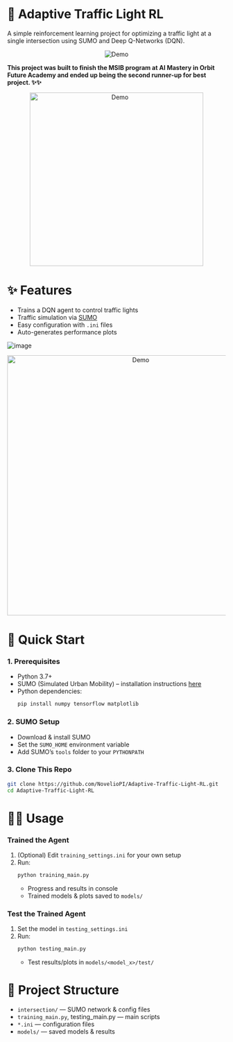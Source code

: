 

# 🚦 Adaptive Traffic Light RL
A simple reinforcement learning project for optimizing a traffic light at a single intersection using SUMO and Deep Q-Networks (DQN).

<div align="center">
  <img src="https://github.com/user-attachments/assets/d715ec92-4d2d-4d9d-b009-fcbbdf53f3c1" alt="Demo"/>
</div>

**This project was built to finish the MSIB program at AI Mastery in Orbit Future Academy and ended up being the second runner-up for best project. ✨✨**

<div align="center">
  <img src="https://github.com/user-attachments/assets/d05697e8-04cc-41c8-8c22-0a2dd6995681" alt="Demo" width="400"/>
</div>

# ✨ Features
- Trains a DQN agent to control traffic lights
- Traffic simulation via [SUMO](https://www.eclipse.org/sumo/)
- Easy configuration with `.ini` files
- Auto-generates performance plots

![image](https://github.com/user-attachments/assets/807ec4a9-f38f-4d26-813e-371aef496cb5)
<div align="center">
  <img src="https://github.com/user-attachments/assets/b0122982-7726-43b5-a156-6bfa3829e32f" alt="Demo" width="600"/>
</div>

# 🚀 Quick Start
### 1. Prerequisites
  - Python 3.7+
  - SUMO (Simulated Urban Mobility) – installation instructions [here](https://sumo.dlr.de/docs/Downloads.php)
  - Python dependencies:
    ```bash
    pip install numpy tensorflow matplotlib
    ```
### 2. SUMO Setup
  - Download & install SUMO
  - Set the `SUMO_HOME` environment variable
  - Add SUMO’s `tools` folder to your `PYTHONPATH`
### 3. Clone This Repo
  ```bash
  git clone https://github.com/NovelioPI/Adaptive-Traffic-Light-RL.git
  cd Adaptive-Traffic-Light-RL
  ```


# 🏃‍♂️ Usage
### Trained the Agent
  1. (Optional) Edit `training_settings.ini` for your own setup
  2. Run:
     ```bash
     python training_main.py
     ```
     - Progress and results in console
     - Trained models & plots saved to `models/`
### Test the Trained Agent
  1. Set the model in `testing_settings.ini`
  2. Run:
     ```bash
     python testing_main.py
     ```
     - Test results/plots in `models/<model_x>/test/`


# 📁 Project Structure
- `intersection/` — SUMO network & config files
- `training_main.py`, testing_main.py — main scripts
- `*.ini` — configuration files
- `models/` — saved models & results
